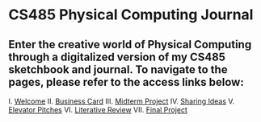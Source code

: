# CS485 Physical Computing Journal
## Enter the creative world of Physical Computing through a digitalized version of my CS485 sketchbook and journal. To navigate to the pages, please refer to the access links below:

I. [Welcome](https://ocnguye.github.io/cs485_journal/)
II. [Business Card](https://ocnguye.github.io/cs485_journal/businesscard.pdf)
III. [Midterm Project](https://ocnguye.github.io/cs485_journal/midterm.pdf)
IV. [Sharing Ideas](https://ocnguye.github.io/cs485_journal/sharing_ideas.pdf)
V. [Elevator Pitches](https://ocnguye.github.io/cs485_journal/elev_pitches.pdf)
VI. [Literative Review](https://ocnguye.github.io/cs485_journal/litreview.pdf)
VII. [Final Project](https://ocnguye.github.io/cs485_journal/finalproj.pdf)
